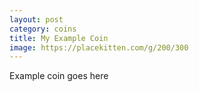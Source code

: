 ```yaml
---
layout: post
category: coins
title: My Example Coin
image: https://placekitten.com/g/200/300
---
```


Example coin goes here